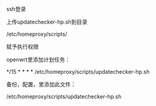ssh登录



上传updatechecker-hp.sh到目录

/etc/homeproxy/scripts/

赋予执行权限


openwrt里添加计划任务：

*/15 * * * * /etc/homeproxy/scripts/updatechecker-hp.sh


备份，配置，里添加此文件：

/etc/homeproxy/scripts/updatechecker-hp.sh
